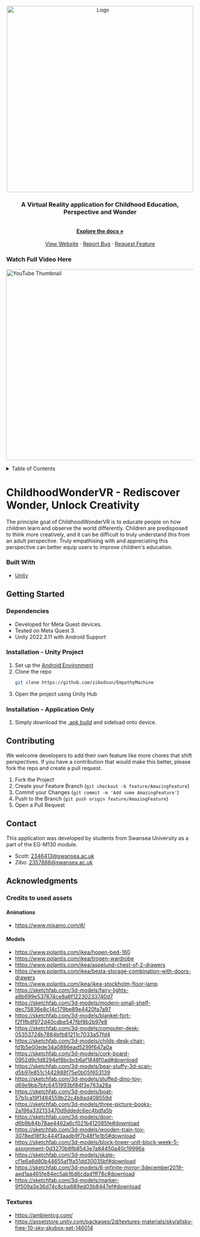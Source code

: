 <!-- Logo -->
<br />
<div align="center">
  <a href="https://github.com/zibodsun/EmpathyMachine">
    <img src="Assets/Images - Scott/ChildhoodWonderVRLogo.png" alt="Logo" width="500" height="500">
  </a>

  <h3 align="center">A Virtual Reality application for Childhood Education, Perspective and Wonder</h3>

  <p align="center">
    <br />
    <a href="https://github.com/zibodsun/EmpathyMachine/tree/main/Project%20Documentation"><strong>Explore the docs »</strong></a>
    <br />
    <br />
    <a href="https://scott2346413.wixsite.com/childhoodwondervr">View Website</a>
    ·
    <a href="https://github.com/zibodsun/EmpathyMachine/issues">Report Bug</a>
    ·
    <a href="https://github.com/zibodsun/EmpathyMachine/issues">Request Feature</a>
  </p>
</div>

### Watch Full Video Here
[<img src="https://img.youtube.com/vi/2zJ5u35rqm0/maxresdefault.jpg" alt="YouTube Thumbnail" width="512"/>](https://www.youtube.com/watch?v=2zJ5u35rqm0)

<!-- Table of Contents -->
<details>
  <summary>Table of Contents</summary>
  <ol>
    <li>
      <a href="#childhoodwondervr---rediscover-wonder-unlock-creativity">About The Project</a>
      <ul>
        <li><a href="#built-with">Built With</a></li>
      </ul>
    </li>
    <li>
      <a href="#getting-started">Getting Started</a>
      <ul>
        <li><a href="#dependencies">Dependencies</a></li>
        <li><a href="#installation---unity-project">Installation - Unity Project</a></li>
        <li><a href="#installation---application-only">Installation - Application Only</a></li>
      </ul>
    </li>
    <li><a href="#contributing">Contributing</a></li>
    <li><a href="#contact">Contact</a></li>
    <li><a href="#acknowledgments">Acknowledgments</a></li>
  </ol>
</details>

# ChildhoodWonderVR - Rediscover Wonder, Unlock Creativity

The principle goal of ChildhoodWonderVR is to educate people on how children learn and observe the world differently. Children are predisposed to think more creatively, and it can be difficult to truly understand this from an adult perspective. Truly empathising with and appreciating this perspective can better equip users to improve children's education.

### Built With

* [Unity](https://unity.com/)

## Getting Started

### Dependencies

* Developed for Meta Quest devices.
* Tested on Meta Quest 3.
* Unity 2022.3.11 with Android Support

### Installation - Unity Project

1. Set up the [Android Environment](https://docs.unity3d.com/Manual/android-sdksetup.html)
2. Clone the repo
   ```sh
   git clone https://github.com/zibodsun/EmpathyMachine
   ```
3. Open the project using Unity Hub

### Installation - Application Only

1. Simply download the [.apk build](https://github.com/zibodsun/EmpathyMachine/releases) and sideload onto device.

## Contributing

We welcome developers to add their own feature like more chores that shift perspectives. If you have a contribution that would make this better, please fork the repo and create a pull request.

1. Fork the Project
2. Create your Feature Branch (`git checkout -b feature/AmazingFeature`)
3. Commit your Changes (`git commit -m 'Add some AmazingFeature'`)
4. Push to the Branch (`git push origin feature/AmazingFeature`)
5. Open a Pull Request

## Contact

This application was developed by students from Swansea University as a part of the EG-M130 module.

* Scott: 2346413@swansea.ac.uk
* Zibo: 2357888@swansea.ac.uk

## Acknowledgments
### Credits to used assets
#### Animations
* https://www.mixamo.com/#/

#### Models
* https://www.polantis.com/ikea/hopen-bed-160
* https://www.polantis.com/ikea/trogen-wardrobe
* https://www.polantis.com/ikea/aspelund-chest-of-2-drawers
* https://www.polantis.com/ikea/besta-storage-combination-with-doors-drawers
* https://www.polantis.com/ikea/ikea-stockholm-floor-lamp
* https://sketchfab.com/3d-models/fairy-lights-a8b699e537674ce8a6f12230233740d7
* https://sketchfab.com/3d-models/modern-small-shelf-dec75836e8c14c179be89e4420fa7a97
* https://sketchfab.com/3d-models/blanket-fort-f2f1fbdf972d40cdbe547fbf8b2b97e8
* https://sketchfab.com/3d-models/computer-desk-05353724b7884bfb81211c7033a57fd4
* https://sketchfab.com/3d-models/childs-desk-chair-fd1b5e00ede34a0886ead5299f647a0a
* https://sketchfab.com/3d-models/cork-board-0952d9cfd8294ef8bcbcb6af1848f0ad#download
* https://sketchfab.com/3d-models/bear-stuffy-3d-scan-d5b97e851c1442888f75e0b05f653139
* https://sketchfab.com/3d-models/stuffed-dino-toy-d69e9bb7bfc6451993bf84f3e763a28a
* https://sketchfab.com/3d-models/boat-57b1ca19f1484559b22c4b8ad408559d
* https://sketchfab.com/3d-models/three-picture-books-2a196a332133470d9ddedc6ec4bdfa5b
* https://sketchfab.com/3d-models/door-d6b9b84b78ae4462a6cf021b412085fe#download
* https://sketchfab.com/3d-models/wooden-train-toy-3078ed18f3c444f3aadb9f7b48f1e1b5#download
* https://sketchfab.com/3d-models/block-tower-unit-block-week-5-assignment-0d3270b8fb8543e7a84450a40c19996a
* https://sketchfab.com/3d-models/skate-cf1e6a6d80b44655af1fa51dd30035bf#download
* https://sketchfab.com/3d-models/6-infinite-mirror-3december2019-aed1aa465fe84ec5ab16d6cdad1ff78c#download
* https://sketchfab.com/3d-models/marker-9f509a3e36d74c8cba689ed03b8447ef#download

### Textures
* https://ambientcg.com/
* https://assetstore.unity.com/packages/2d/textures-materials/sky/allsky-free-10-sky-skybox-set-146014
